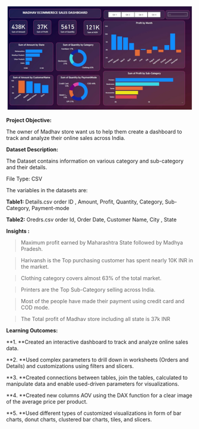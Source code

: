 ![Madhav Store](https://github.com/ubaidzia1086/Madhav_Store/blob/main/Madhav%20Store.jpg?raw=true)

**Project Objective:**

The owner of Madhav store want us to help them create a dashboard to track and analyze their online sales across India.

**Dataset Description:**

The Dataset contains information on various category and sub-category and their details.

File Type: CSV

The variables in the datasets are:

**Table1:** Details.csv order ID , Amount, Profit, Quantity, Category, Sub-Category, Payment-mode

**Table2:** Oredrs.csv order Id, Order Date, Customer Name, City , State

**Insights :**
> Maximum profit earned by Maharashtra State followed by Madhya Pradesh.

> Harivansh is the Top purchasing customer has spent nearly 10K INR in the market.

> Clothing category covers almost 63% of the total market.

> Printers are the Top Sub-Category selling across India.

> Most of the people have made their payment using credit card and COD mode.

> The Total profit of Madhav store including all state is 37k INR

**Learning Outcomes:**

**1. **Created an interactive dashboard to track and analyze online sales data.

**2. **Used complex parameters to drill down in worksheets (Orders and Details) and customizations using filters and slicers.

**3. **Created connections between tables, join the tables, calculated to manipulate data and enable used-driven parameters for visualizations.

**4. **Created new columns AOV using the DAX function for a clear image of the average price per product.

**5. **Used different types of customized visualizations in form of bar charts, donut charts, clustered bar charts, tiles, and slicers.


